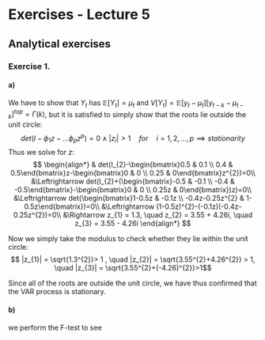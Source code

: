 # Exercises - Lecture 5


## Analytical exercises

### Exercise 1.

#### a)
We have to show that $Y_{t}$ has $\mathbb{E}[Y_{t}] = \mu_t$ and $V[Y_{t}] = \mathbb{E}[y_{t}-\mu_{t}][y_{t-k}-\mu_{t-k}]^{top} = \Gamma(k)$, but it is satisfied to simply show that the roots lie outside the unit circle:
$$det(I-\phi_{1}z-\dots \phi_{p}z^{p})=0 \land |z_{i}|>1 \quad for \quad i = 1,2,\dots,p \implies stationarity$$
Thus we solve for $z$:
$$
\begin{align*}
& det(I_{2}-\begin{bmatrix}0.5 & 0.1 \\ 0.4 & 0.5\end{bmatrix}z-\begin{bmatrix}0 & 0 \\ 0.25 & 0\end{bmatrix}z^{2})=0\\
&\Leftrightarrow det(I_{2}+(\begin{bmatrix}-0.5 & -0.1 \\ -0.4 & -0.5\end{bmatrix}-\begin{bmatrix}0 & 0 \\ 0.25z & 0\end{bmatrix})z)=0\\
&\Leftrightarrow det(\begin{bmatrix}1-0.5z & -0.1z \\ -0.4z-0.25z^{2} & 1-0.5z\end{bmatrix})=0\\
&\Leftrightarrow (1-0.5z)^{2}-(-0.1z)(-0.4z-0.25z^{2})=0\\
&\Rightarrow z_{1} = 1.3, \quad z_{2} = 3.55 + 4.26i, \quad z_{3} = 3.55 - 4.26i
\end{align*}
$$

Now we simply take the modulus to check whether they lie within the unit circle:
$$
|z_{1}| = \sqrt{1.3^{2}}> 1 , \quad |z_{2}| = \sqrt{3.55^{2}+4.26^{2}} > 1, \quad |z_{3}| = \sqrt{3.55^{2}+(-4.26)^{2}}>1$$

Since all of the roots are outside the unit circle, we have thus confirmed that the VAR process is stationary.


#### b)

we perform the F-test to see